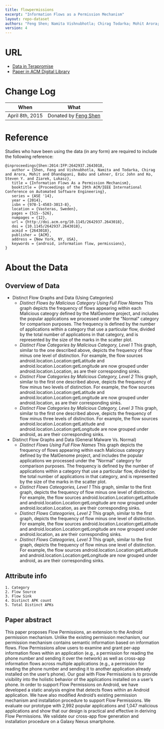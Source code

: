 ```yaml
---
title: flowpermissions
excerpt: "Information Flows as a Permission Mechanism"
layout: repo-dataset
authors: "Feng Shen; Namita Vishnubhotla; Chirag Todarka; Mohit Arora; Babu Dhandapani; Eric John Lehner; Steven Y. Ko; Lukasz Ziarek"
version: 4
---
```


# URL

* [Data in Terapromise](https://terapromise.csc.ncsu.edu:8443/!/#repo/view/head/other/flowpermissions)
* [Paper in ACM Digital Library](http://dl.acm.org/citation.cfm?id=2643018)

# Change Log

When | What
---- | ----
April 8th, 2015 | Donated by [Feng Shen](/repo/people/data-donors/promise4.html)

# Reference

Studies who have been using the data (in any form) are required to include the following reference:

```
@inproceedings{Shen:2014:IFP:2642937.2643018,
   author = {Shen, Feng and Vishnubhotla, Namita and Todarka, Chirag and Arora, Mohit and Dhandapani, Babu and Lehner, Eric John and Ko, Steven Y. and Ziarek, Lukasz},
   title = {Information Flows As a Permission Mechanism},
   booktitle = {Proceedings of the 29th ACM/IEEE International Conference on Automated Software Engineering},
   series = {ASE '14},
   year = {2014},
   isbn = {978-1-4503-3013-8},
   location = {Vasteras, Sweden},
   pages = {515--526},
   numpages = {12},
   url = {http://doi.acm.org/10.1145/2642937.2643018},
   doi = {10.1145/2642937.2643018},
   acmid = {2643018},
   publisher = {ACM},
   address = {New York, NY, USA},
   keywords = {android, information flow, permissions},
}
```

# About the Data

## Overview of Data

* Distinct Flow Graphs and Data (Using Categories)
  * *Distinct Flows by Malicious Category Using Full Flow Names* This graph depicts the frequency of flows appearing within each Malicious cateogry defined by the MalGenome project, and includes the popular applications we processed under the "Normal" category for comparison purposes. The frequency is defined by the number of applications within a category that use a particular flow, divided by the total number of applications in that category, and is represented by the size of the marks in the scatter plot.
  * *Distinct Flow Categories by Malicious Category, Level 1* This graph, similar to the one described above, depicts the frequency of flow minus one level of distinction. For example, the flow sources android.location.Location:getLatitude and android.location.Location:getLongitude are now grouped under android.location.Location, as are their corresponding sinks.
  * *Distinct Flow Categories by Malicious Category, Level 2* This graph, similar to the first one described above, depicts the frequency of flow minus two levels of distinction. For example, the flow sources android.location.Location:getLatitude and android.location.Location:getLongitude are now grouped under android.location, as are their corresponding sinks.
  * *Distinct Flow Categories by Malicious Category, Level 3* This graph, similar to the first one described above, depicts the frequency of flow minus three levels of distinction. For example, the flow sources android.location.Location:getLatitude and android.location.Location:getLongitude are now grouped under android, as are their corresponding sinks.
* Distinct Flow Graphs and Data (General Malware Vs. Normal)
  * *Distinct Flows Using Full Flow Names* This graph depicts the frequency of flows appearing within each Malicious cateogry defined by the MalGenome project, and includes the popular applications we processed under the "Normal" category for comparison purposes. The frequency is defined by the number of applications within a category that use a particular flow, divided by the total number of applications in that category, and is represented by the size of the marks in the scatter plot.
  * *Distinct Flows Cateogories, Level 1* This graph, similar to the first graph, depicts the frequency of flow minus one level of distinction. For example, the flow sources android.location.Location:getLatitude and android.location.Location:getLongitude are now grouped under android.location.Location, as are their corresponding sinks.
  * *Distinct Flows Cateogories, Level 2* This graph, similar to the first graph, depicts the frequency of flow minus one level of distinction. For example, the flow sources android.location.Location:getLatitude and android.location.Location:getLongitude are now grouped under android.location, as are their corresponding sinks.
  * *Distinct Flows Cateogories, Level 3* This graph, similar to the first graph, depicts the frequency of flow minus one level of distinction. For example, the flow sources android.location.Location:getLatitude and android.location.Location:getLongitude are now grouped under android, as are their corresponding sinks.

## Attribute info
	1. Category
	2. Flow Source
	3. Flow Sink
	4. Distinct APK count
	5. Total Distinct APKs

## Paper abstract

This paper proposes Flow Permissions, an extension to the Android permission mechanism. Unlike the existing permission mechanism, our permission mechanism contains semantic information based on information flows. Flow Permissions allow users to examine and grant per-app information flows within an application (e.g., a permission for reading the phone number and sending it over the network) as well as cross-app information flows across multiple applications (e.g., a permission for reading the phone number and sending it to another application already installed on the user’s phone). Our goal with Flow Permissions is to provide visibility into the holistic behavior of the applications installed on a user’s phone. In order to support Flow Permissions on Android, we have developed a static analysis engine that detects flows within an Android application. We have also modified Android’s existing permission mechanism and installation procedure to support Flow Permissions. We evaluate our prototype with 2,992 popular applications and 1,047 malicious applications and show that our design is practical and effective in deriving Flow Permissions. We validate our cross-app flow generation and installation procedure on a Galaxy Nexus smartphone.
